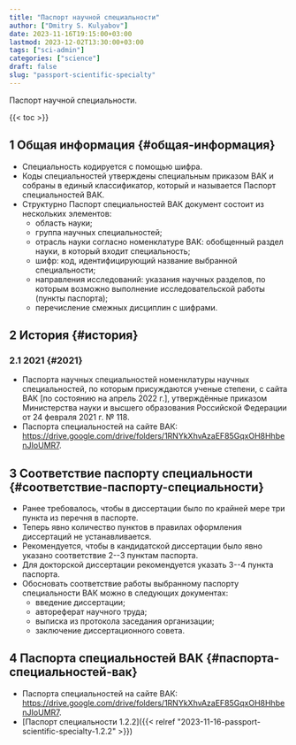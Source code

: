 ```yaml
---
title: "Паспорт научной специальности"
author: ["Dmitry S. Kulyabov"]
date: 2023-11-16T19:15:00+03:00
lastmod: 2023-12-02T13:30:00+03:00
tags: ["sci-admin"]
categories: ["science"]
draft: false
slug: "passport-scientific-specialty"
---
```


Паспорт научной специальности.

<!--more-->

{{< toc >}}


## <span class="section-num">1</span> Общая информация {#общая-информация}

-   Специальность кодируется с помощью шифра.
-   Коды специальностей утверждены специальным приказом ВАК и собраны в единый классификатор, который и называется Паспорт специальностей ВАК.
-   Структурно Паспорт специальностей ВАК документ состоит из нескольких элементов:
    -   область науки;
    -   группа научных специальностей;
    -   отрасль науки согласно номенклатуре ВАК: обобщенный раздел науки, в который входит специальность;
    -   шифр: код, идентифицирующий название выбранной специальности;
    -   направления исследований: указания научных разделов, по которым возможно выполнение исследовательской работы (пункты паспорта);
    -   перечисление смежных дисциплин с шифрами.


## <span class="section-num">2</span> История {#история}


### <span class="section-num">2.1</span> 2021 {#2021}

-   Паспорта научных специальностей номенклатуры научных специальностей, по которым присуждаются ученые степени, с сайта ВАК [по состоянию на апрель 2022 г.], утверждённые приказом Министерства науки и высшего образования Российской Федерации от 24 февраля 2021 г. № 118.
-   Паспорта специальностей на сайте ВАК: <https://drive.google.com/drive/folders/1RNYkXhvAzaEF85GqxOH8HhbenJIoUMR7>.


## <span class="section-num">3</span> Соответствие паспорту специальности {#соответствие-паспорту-специальности}

-   Ранее требовалось, чтобы в диссертации было по крайней мере три пункта из перечня в паспорте.
-   Теперь явно количество пунктов в правилах оформления диссертаций не устанавливается.
-   Рекомендуется, чтобы в кандидатской диссертации было явно указано соответствие 2--3 пунктам паспорта.
-   Для докторской диссертации рекомендуется указать 3--4 пункта паспорта.
-   Обосновать соответствие работы выбранному паспорту специальности ВАК можно в следующих документах:
    -   введение диссертации;
    -   автореферат научного труда;
    -   выписка из протокола заседания организации;
    -   заключение диссертационного совета.


## <span class="section-num">4</span> Паспорта специальностей ВАК {#паспорта-специальностей-вак}

-   Паспорта специальностей на сайте ВАК: <https://drive.google.com/drive/folders/1RNYkXhvAzaEF85GqxOH8HhbenJIoUMR7>.
-   [Паспорт специальности 1.2.2]({{< relref "2023-11-16-passport-scientific-specialty-1.2.2" >}})
